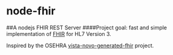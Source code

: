 node-fhir
=========

##A nodejs FHIR REST Server
####Project goal: fast and simple implementation of [FHIR](http://hl7.org/implement/standards/fhir/) for HL7 Version 3.

Inspired by the OSEHRA [vista-novo-generated-fhir](https://github.com/OSEHRA/vista-novo-generated-fhir) project.